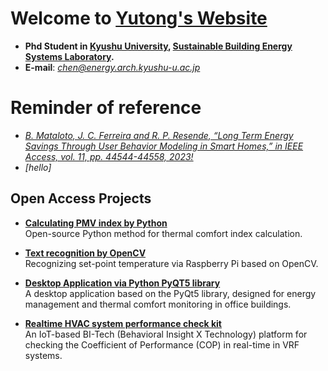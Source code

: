 # Welcome to **[Yutong's Website](https://github.com/Raskiller503)**
- **Phd Student in [Kyushu University](https://www.kyushu-u.ac.jp/en/),  [Sustainable Building Energy Systems Laboratory](https://energy.arch.kyushu-u.ac.jp/index.html).**
- **E-mail**: *chen@energy.arch.kyushu-u.ac.jp*
<!--![Raskiller503's GitHub stats](https://github-readme-stats.vercel.app/api?username=Raskiller503&show_icons=true&theme=radical&count_private=true)
[![Top Langs](https://github-readme-stats.vercel.app/api/top-langs/?username=Raskiller503)](https://github.com/anuraghazra/github-readme-stats)
-->
# Reminder of reference
- *[B. Mataloto, J. C. Ferreira and R. P. Resende, “Long Term Energy Savings Through User Behavior Modeling in Smart Homes,” in IEEE Access, vol. 11, pp. 44544-44558, 2023!](https://ieeexplore.ieee.org/stamp/stamp.jsp?tp=&arnumber=10114922)*
- *[hello]*
## Open Access Projects

- **[Calculating PMV index by Python](https://github.com/Raskiller503/Thermal-comfort-tool-)**  
  Open-source Python method for thermal comfort index calculation.

- **[Text recognition by OpenCV](https://github.com/Raskiller503/ImageRecognition-AC-pannel-_-OpenCV)**  
  Recognizing set-point temperature via Raspberry Pi based on OpenCV.

- **[Desktop Application via Python PyQT5 library](https://github.com/Raskiller503/Pyqt5-DesktopGUI)**  
  A desktop application based on the PyQt5 library, designed for energy management and thermal comfort monitoring in office buildings.

- **[Realtime HVAC system performance check kit](https://github.com/Raskiller503/HVAC-IoT-Performance-Monitor)**  
  An IoT-based BI-Tech (Behavioral Insight X Technology) platform for checking the Coefficient of Performance (COP) in real-time in VRF systems.
